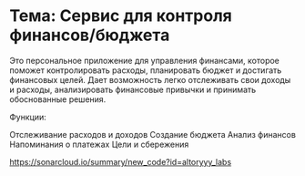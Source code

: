 # Тема: Сервис для контроля финансов/бюджета

Это персональное приложение для управления финансами, которое поможет контролировать расходы, 
планировать бюджет и достигать финансовых целей. Дает возможность легко отслеживать свои доходы и расходы, 
анализировать финансовые привычки и принимать обоснованные решения.

Функции:

Отслеживание расходов и доходов
Создание бюджета
Анализ финансов
Напоминания о платежах
Цели и сбережения


https://sonarcloud.io/summary/new_code?id=altoryyy_labs
